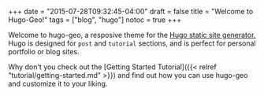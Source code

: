 +++
date = "2015-07-28T09:32:45-04:00"
draft = false
title = "Welcome to Hugo-Geo!"
tags = ["blog", "hugo"]
notoc = true
+++

Welcome to hugo-geo, a resposive theme for the [Hugo static site generator.](http://gohugo.io) Hugo is designed for `post` and `tutorial` sections, and is perfect for personal
portfolio or blog sites.

Why don't you check out the [Getting Started Tutorial]({{< relref "tutorial/getting-started.md" >}}) and find out how you can use hugo-geo and customize it to your liking.